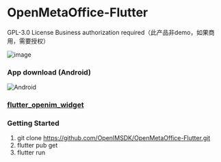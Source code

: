 # OpenMetaOffice-Flutter
GPL-3.0 License Business authorization required（此产品非demo，如果商用，需要授权）

![image](https://github.com/OpenIMSDK/Open-IM-Flutter-Demo/blob/master/gif/QQ20211207-101110.gif)

### App download (Android)

![Android](https://www.pgyer.com/app/qrcode/OpenIM)

### [flutter_openim_widget](https://github.com/hrxiang/flutter_openim_widget.git)

### Getting Started
1. git clone https://github.com/OpenIMSDK/OpenMetaOffice-Flutter.git
2. flutter pub get
3. flutter run
